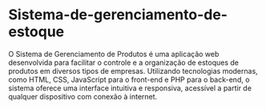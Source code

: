 # Sistema-de-gerenciamento-de-estoque
O Sistema de Gerenciamento de Produtos é uma aplicação web desenvolvida para facilitar o controle e a organização de estoques de produtos em diversos tipos de empresas. Utilizando tecnologias modernas, como HTML, CSS, JavaScript para o front-end e PHP para o back-end, o sistema oferece uma interface intuitiva e responsiva, acessível a partir de qualquer dispositivo com conexão à internet.